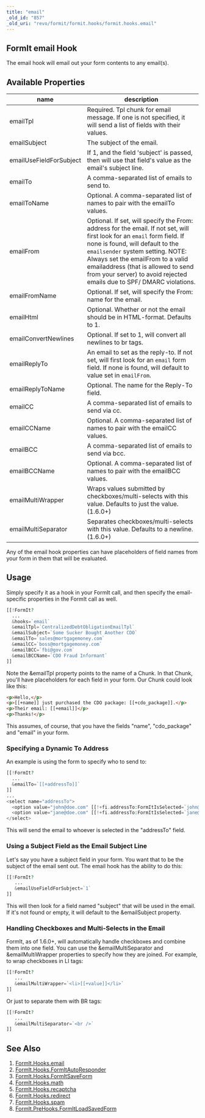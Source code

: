 ```yaml
---
title: "email"
_old_id: "857"
_old_uri: "revo/formit/formit.hooks/formit.hooks.email"
---
```


## FormIt email Hook

 The email hook will email out your form contents to any email(s).

## Available Properties

 | name                    | description                                                                                                                                                                                                                                                                                                                                         |
 | ----------------------- | --------------------------------------------------------------------------------------------------------------------------------------------------------------------------------------------------------------------------------------------------------------------------------------------------------------------------------------------------- |
 | emailTpl                | Required. Tpl chunk for email message. If one is not specified, it will send a list of fields with their values.                                                                                                                                                                                                                                    |
 | emailSubject            | The subject of the email.                                                                                                                                                                                                                                                                                                                           |
 | emailUseFieldForSubject | If 1, and the field 'subject' is passed, then will use that field's value as the email's subject line.                                                                                                                                                                                                                                              |
 | emailTo                 | A comma-separated list of emails to send to.                                                                                                                                                                                                                                                                                                        |
 | emailToName             | Optional. A comma-separated list of names to pair with the emailTo values.                                                                                                                                                                                                                                                                          |
 | emailFrom               | Optional. If set, will specify the From: address for the email. If not set, will first look for an `email` form field. If none is found, will default to the `emailsender` system setting. NOTE: Always set the emailFrom to a valid emailaddress (that is allowed to send from your server) to avoid rejected emails due to SPF/ DMARC violations. |
 | emailFromName           | Optional. If set, will specify the From: name for the email.                                                                                                                                                                                                                                                                                        |
 | emailHtml               | Optional. Whether or not the email should be in HTML-format. Defaults to 1.                                                                                                                                                                                                                                                                         |
 | emailConvertNewlines    | Optional. If set to 1, will convert all newlines to br tags.                                                                                                                                                                                                                                                                                        |
 | emailReplyTo            | An email to set as the reply-to. If not set, will first look for an `email` form field. If none is found, will default to value set in `emailFrom`.                                                                                                                                                                                                 |
 | emailReplyToName        | Optional. The name for the Reply-To field.                                                                                                                                                                                                                                                                                                          |
 | emailCC                 | A comma-separated list of emails to send via cc.                                                                                                                                                                                                                                                                                                    |
 | emailCCName             | Optional. A comma-separated list of names to pair with the emailCC values.                                                                                                                                                                                                                                                                          |
 | emailBCC                | A comma-separated list of emails to send via bcc.                                                                                                                                                                                                                                                                                                   |
 | emailBCCName            | Optional. A comma-separated list of names to pair with the emailBCC values.                                                                                                                                                                                                                                                                         |
 | emailMultiWrapper       | Wraps values submitted by checkboxes/multi-selects with this value. Defaults to just the value. (1.6.0+)                                                                                                                                                                                                                                            |
 | emailMultiSeparator     | Separates checkboxes/multi-selects with this value. Defaults to a newline. (1.6.0+)                                                                                                                                                                                                                                                                 |

 Any of the email hook properties can have placeholders of field names from your form in them that will be evaluated. 

## Usage

 Simply specify it as a hook in your FormIt call, and then specify the email-specific properties in the FormIt call as well.

 ``` php 
[[!FormIt?
   ...
   &hooks=`email`
   &emailTpl=`CentralizedDebtObligationEmailTpl`
   &emailSubject=`Some Sucker Bought Another CDO`
   &emailTo=`sales@mortgagemoney.com`
   &emailCC=`boss@mortgagemoney.com`
   &emailBCC=`fbi@gov.com`
   &emailBCCName=`CDO Fraud Informant`
]]
```

 Note the &emailTpl property points to the name of a Chunk. In that Chunk, you'll have placeholders for each field in your form. Our Chunk could look like this:

 ``` html 
<p>Hello,</p>
<p>[[+name]] just purchased the CDO package: [[+cdo_package]].</p>
<p>Their email: [[+email]]</p>
<p>Thanks!</p>
```

 This assumes, of course, that you have the fields "name", "cdo\_package" and "email" in your form.

### Specifying a Dynamic To Address

 An example is using the form to specify who to send to:

 ``` php 
[[!FormIt?
   ...
   &emailTo=`[[+addressTo]]`
]]
...
<select name="addressTo">
   <option value="john@doe.com" [[!+fi.addressTo:FormItIsSelected=`john@doe.com`]]>John</option>
   <option value="jane@doe.com" [[!+fi.addressTo:FormItIsSelected=`jane@doe.com`]]>Jane</option>
</select>
```

 This will send the email to whoever is selected in the "addressTo" field.

### Using a Subject Field as the Email Subject Line

 Let's say you have a subject field in your form. You want that to be the subject of the email sent out. The email hook has the ability to do this:

 ``` php 
[[!FormIt?
    ...
    &emailUseFieldForSubject=`1`
]]
```

 This will then look for a field named "subject" that will be used in the email. If it's not found or empty, it will default to the &emailSubject property.

### Handling Checkboxes and Multi-Selects in the Email

 FormIt, as of 1.6.0+, will automatically handle checkboxes and combine them into one field. You can use the &emailMultiSeparator and &emailMultiWrapper properties to specify how they are joined. For example, to wrap checkboxes in LI tags:

 ``` php 
[[!FormIt?
    ...
    &emailMultiWrapper=`<li>[[+value]]</li>`
]]
```

 Or just to separate them with BR tags:

 ``` php 
[[!FormIt?
    ...
    &emailMultiSeparator=`<br />`
]]
```

## See Also

1. [FormIt.Hooks.email](/extras/revo/formit/formit.hooks/formit.hooks.email)
2. [FormIt.Hooks.FormItAutoResponder](/extras/revo/formit/formit.hooks/formit.hooks.formitautoresponder)
3. [FormIt.Hooks.FormItSaveForm](http://rtfm.modx.com/extras/revo/formit/formit.hooks/formit.hooks.formitsaveform)
4. [FormIt.Hooks.math](/extras/revo/formit/formit.hooks/formit.hooks.math)
5. [FormIt.Hooks.recaptcha](/extras/revo/formit/formit.hooks/formit.hooks.recaptcha)
6. [FormIt.Hooks.redirect](/extras/revo/formit/formit.hooks/formit.hooks.redirect)
7. [FormIt.Hooks.spam](/extras/revo/formit/formit.hooks/formit.hooks.spam)
8. [FormIt.PreHooks.FormItLoadSavedForm](https://docs.modx.com/extras/revo/formit/formit.hooks/formit.prehooks.formitloadsavedform)